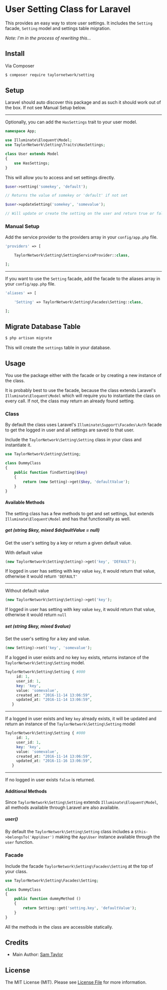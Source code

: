 # User Setting Class for Laravel

This provides an easy way to store user settings. It includes the `Setting` facade, `Setting` model and settings table migration.

*Note: I'm in the process of rewriting this...*

## Install

Via Composer

``` bash
$ composer require taylornetwork/setting
```

## Setup

Laravel should auto discover this package and as such it should work out of the box. If not see Manual Setup below.

---

Optionally, you can add the `HasSettings` trait to your user model.

``` php
namespace App;

use Illuminate\Eloquent\Model;
use TaylorNetwork\Setting\Traits\HasSettings;

class User extends Model
{
    use HasSettings;
}
```

This will allow you to access and set settings directly.

```php
$user->setting('somekey', 'default');

// Returns the value of somekey or 'default' if not set

$user->updateSetting('somekey', 'somevalue');

// Will update or create the setting on the user and return true or false
```

### Manual Setup 

Add the service provider to the providers array in your `config/app.php` file.

``` php
'providers' => [

    TaylorNetwork\Setting\SettingServiceProvider::class,

];
```

---

If you want to use the `Setting` facade, add the facade to the aliases array in your `config/app.php` file.

``` php
'aliases' => [

    'Setting' => TaylorNetwork\Setting\Facades\Setting::class,

];
```


## Migrate Database Table

``` bash
$ php artisan migrate
```

This will create the `settings` table in your database.

## Usage

You use the package either with the facade or by creating a new instance of the class.

It is probably best to use the facade, because the class extends Laravel's `Illuminate\Eloquent\Model` which will require you to instantiate the class on every call.
If not, the class may return an already found setting.

### Class

By default the class uses Laravel's `Illuminate\Support\Facades\Auth` facade to get the logged in user and all settings are saved to that user.

Include the `TaylorNetwork\Setting\Setting` class in your class and instantiate it.

``` php
use TaylorNetwork\Setting\Setting;

class DummyClass
{
    public function findSetting($key)
    {
        return (new Setting)->get($key, 'defaultValue');
    }
}
```

#### Available Methods

The setting class has a few methods to get and set settings, but extends `Illuminate\Eloquent\Model` and has that functionality as well.

##### get (string $key, mixed $defaultValue = null)

Get the user's setting by a key or return a given default value.

With default value

``` php
(new TaylorNetwork\Setting\Setting)->get('key', 'DEFAULT');
```

If logged in user has setting with key value `key`, it would return that value, otherwise it would return `'DEFAULT'`

---

Without default value

``` php
(new TaylorNetwork\Setting\Setting)->get('key');
```

If logged in user has setting with key value `key`, it would return that value, otherwise it would return `null`

##### set (string $key, mixed $value)

Set the user's setting for a key and value.

``` php
(new Setting)->set('key', 'somevalue');
```

If a logged in user exists and no key `key` exists, returns instance of the `TaylorNetwork\Setting\Setting` model.

``` php
TaylorNetwork\Setting\Setting { #000
     id: 1,
     user_id: 1,
     key: 'key',
     value: 'somevalue',
     created_at: "2016-11-14 13:06:59",
     updated_at: "2016-11-14 13:06:59",
   }
```

---

If a logged in user exists and key `key` already exists, it will be updated and return an instance of the `TaylorNetwork\Setting\Setting` model

``` php
TaylorNetwork\Setting\Setting { #000
     id: 1,
     user_id: 1,
     key: 'key',
     value: 'somevalue',
     created_at: "2016-11-14 13:06:59",
     updated_at: "2016-11-16 13:06:59",
   }
```

---

If no logged in user exists `false` is returned.


#### Additional Methods

Since `TaylorNetwork\Setting\Setting` extends `Illuminate\Eloquent\Model`, all methods available through Laravel are also available.

##### user()

By default the `TaylorNetwork\Setting\Setting` class includes a `$this->belongsTo('App\User')` making the `App\User` instance available through the `user` function.

### Facade

Include the facade `TaylorNetwork\Setting\Facades\Setting` at the top of your class.

``` php
use TaylorNetwork\Setting\Facades\Setting;

class DummyClass
{
    public function dummyMethod ()
    {
        return Setting::get('setting.key', 'defaultValue');
    }
}
```

All the methods in the class are accessible statically.


## Credits

- Main Author: [Sam Taylor][link-author]

## License

The MIT License (MIT). Please see [License File](LICENSE.md) for more information.

[link-author]: https://github.com/taylornetwork